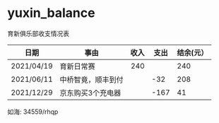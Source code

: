 # yuxin_balance
育新俱乐部收支情况表

|  日期     | 事由  | 收入 |支出 |结余(元）|
|----------|------------------|----:|----|----|
|2021/04/19| 育新日常赛|240||240|
|2021/06/11| 中桥智竟，顺丰到付||-32|208|
|2021/12/29| 京东购买3个充电器||-167|41|

如海: 34559/rhqp
